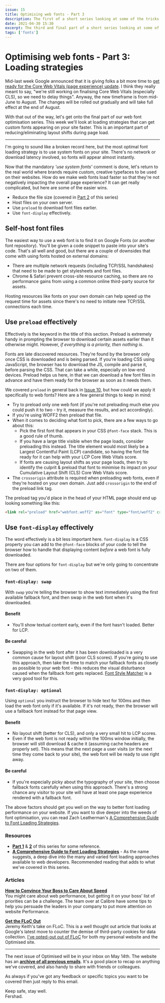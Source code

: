 ```yaml
---
issue: 15
title: Optimising web fonts - Part 3
description: The first of a short series looking at some of the tricks and techniques to consider when optimising fonts for the web.
date: 2021-04-30 15:30
excerpt: The third and final part of a short series looking at some of the tricks and techniques to consider when optimising fonts for the web.
tags: ['fonts']
---
```

# Optimising web fonts - Part 3: Loading strategies

Mid-last week Google announced that it is giving folks a bit more time to [get ready for the Core Web Vitals (page experience) update](https://developers.google.com/search/blog/2021/04/more-details-page-experience). I think they really meant to say, "we're still working on finalising Core Web Vitals (especially CLS), so we need to delay things". Anyway, the new timeframe is from mid-June to August. The changes will be rolled out gradually and will take full effect at the end of August.

With that out of the way, let's get onto the final part of our web font optimisation series. This week we'll look at loading strategies that can get custom fonts appearing on your site faster. This is an important part of reducing/eliminating layout shifts during page load.

***

I'm going to sound like a broken record here, but the most optimal font loading strategy is to use system fonts on your site. There's no network or download latency involved, so fonts will appear almost instantly.

Now that the mandatory *'use system fonts'* comment is done, let's return to the real world where brands require custom, creative typefaces to be used on their websites. How do we make web fonts load faster so that they're not negatively impacting the overall page experience? It can get really complicated, but here are some of the easier wins.

- Reduce the file size (covered in [Part 2](https://optimised.email/issues/issue-14-optimising-web-fonts-part-2) of this series)
- Host files on your own server.
- Use `preload` to download font files earlier.
- Use `font-display` effectively.

## Self-host font files

The easiest way to use a web font is to find it on Google Fonts (or another font repository). You'll be given a code snippet to paste into your site's code. That's all well and good, but there are a couple of downsides that come with using fonts hosted on external domains:

- There are multiple network requests (including TCP/SSL handshakes) that need to be made to get stylesheets and font files.
- Chrome & Safari prevent cross-site resource caching, so there are no performance gains from using a common online third-party source for assets.

Hosting resources like fonts on your own domain can help speed up the request time for assets since there's no need to initiate new TCP/SSL connections each time.

## Use `preload` effectively

Effectively is the keyword in the title of this section. Preload is extremely handy in prompting the browser to download certain assets earlier than it otherwise might. However, *if everything is a priority, then nothing is*.

Fonts are late discovered resources. They're found by the browser only once CSS is downloaded and is being parsed. If you're loading CSS using JavaScript, the browser has to download the JS, compile and parse it, before parsing the CSS. That can take a while, especially on low-end devices. Preload helps us here, in that we can download a few font files in advance and have them ready for the browser as soon as it needs them.

We covered `preload` in general back in [Issue 10](https://optimised.email/issues/issue-10-resource-hints-part-2), but how could we apply it specifically to web fonts? Here are a few general things to keep in mind:

- Try to preload only one web font (if you're not preloading much else you could push it to two - try it, measure the results, and act accordingly).
- If you're using WOFF2 then preload that file.
- When it comes to deciding what font to pick, there are a few ways to go about this:
    - Pick the first font that appears in your CSS `@font-face` stack. This is a good rule of thumb.
    - If you have a large title visible when the page loads, consider preloading this instead. The title element would most likely be a Largest Contentful Paint (LCP) candidate, so having the font file ready for it can help with your LCP Core Web Vitals score.
    - If fonts are causing layout shifts as your page loads, then try to identify the culprit & preload that font to minimise its impact on your Cumulative Layout Shift (CLS) Core Web Vitals score.
- The `crossorigin` attribute is required when preloading web fonts, even if they're hosted on your own domain. Just add `crossorigin` to the end of the preload link tag.

The preload tag you'd place in the head of your HTML page should end up looking something like this:

```html
<link rel="preload" href="webfont.woff2" as="font" type="font/woff2" crossorigin>
```

## Use `font-display` effectively

The word effectively is a bit less important here. `font-display` is a CSS property you can add to the `@font-face` blocks of your code to tell the browser how to handle that displaying content *before* a web font is fully downloaded.

There are four options for `font-display` but we're only going to concentrate on two of them.

### `font-display: swap`

With `swap` you're telling the browser to show text immediately using the first available fallback font, and then swap in the web font when it's downloaded.

#### **Benefit**

- You'll show textual content early, even if the font hasn't loaded. Better for LCP.

#### **Be careful**

- Swapping in the web font after it has been downloaded is a very common cause for layout shift (poor CLS scores). If you're going to use this approach, then take the time to match your fallback fonts as closely as possible to your web font - this reduces the visual disturbance caused when the fallback font gets replaced. [Font Style Matcher](https://meowni.ca/font-style-matcher/) is a very good tool for this.

### `font-display: optional`

Using `optional` you instruct the browser to hide text for 100ms and then load the web font only if it's available. If it's not ready, then the browser will use a fallback font instead for that page view.

#### **Benefit**

- No layout shift (better for CLS), and only a very small hit to LCP scores.
- Even if the web font is not ready within the 100ms window initially, the browser will still download & cache it (assuming cache headers are properly set). This means that the next page a user visits (or the next time they come back to your site), the web font will be ready to use right away.

#### **Be careful**

- If you're especially picky about the typography of your site, then choose fallback fonts carefully when using this approach. There's a strong chance any visitor to your site will have at least one page experience rendered with a fallback font.

The above factors should get you well on the way to better font loading performance on your website. If you want to dive deeper into the weeds of font optimisation, you can read Zach Leatherman's [A Comprehensive Guide to Font Loading Strategies](https://www.zachleat.com/web/comprehensive-webfonts/#fout-class).

### Resources

- **[Part 1](https://optimised.email/issues/issue-9-resource-hints-part-1)** & **[2](https://optimised.email/issues/issue-10-resource-hints-part-2)** of this series for some reference.
- **[A Comprehensive Guide to Font Loading Strategies](https://www.zachleat.com/web/comprehensive-webfonts/#fout-class)** - As the name suggests, a deep dive into the many and varied font loading approaches available to web developers. Recommended reading that adds to what we've covered in this series.

### Articles

**[How to Convince Your Boss to Care About Speed](https://calibreapp.com/blog/convince-your-boss-about-performance)**  
You might care about web performance, but getting it on your boss' list of priorities can be a challenge. The team over at Calibre have some tips to help you persuade the leaders in your company to put more attention on website Performance.

**[Get the FLoC Out](https://adactio.com/journal/18046)**  
Jeremy Keith's take on FLoC. This is a well thought out article that looks at Google's latest move to counter the demise of third-party cookies for data collection. [I've opted-out out of FLoC](https://www.fershad.com/blog/posts/this-website-is-a-floc-free-zone/#main-content) for both my personal website and the Optimised site.

***

The next issue of Optimised will be in your inbox on May 14th. The website has an **[archive of all previous emails](https://optimised.email/)**. It's a good place to recap on anything we've covered, and also handy to share with friends or colleagues.

As always if you've got any feedback or specific topics you want to be covered then just reply to this email.

Keep safe, stay well.  
Fershad.